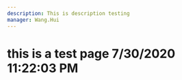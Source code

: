 ```yaml
---
description: This is description testing
manager: Wang.Hui
---
```

# this is a test page 7/30/2020 11:22:03 PM